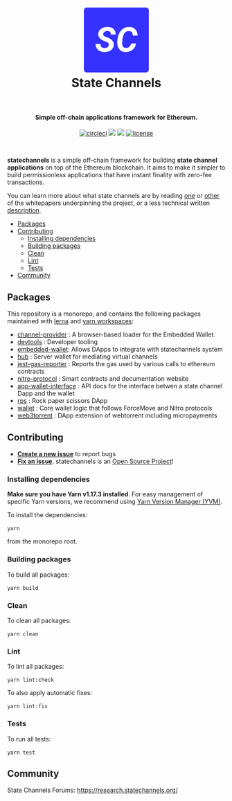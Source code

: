 <h1 align="center">
  <br>
  <a href="https://statechannels.org"><img src="./logo.png" alt="State Channels" width="150"></a>
  <br>
  State Channels
  <br>
  <br>
</h1>

<h4 align="center">Simple off-chain applications framework for Ethereum.</h4>

<p align="center">
  <a href="https://circleci.com/gh/statechannels/monorepo"><img src="https://circleci.com/gh/statechannels/monorepo.svg?style=shield" alt="circleci"></a>
  <a href="https://lernajs.io/"><img src="https://img.shields.io/badge/maintained%20with-lerna-cc00ff.svg"/></a>
  <a href="https://research.statechannels.org/"><img src="https://img.shields.io/badge/Forums-Chat-blue"/></a>
  <a href="./LICENSE"><img src="https://img.shields.io/badge/license-MIT-blue.svg" alt="license"></a>
</p>
<br>

**statechannels** is a simple off-chain framework for building **state channel applications** on top of the Ethereum blockchain. It aims to make it simpler to build permissionless applications that have instant finality with zero-fee transactions.

You can learn more about what state channels are by reading [one](https://l4.ventures/papers/statechannels.pdf) or [other](https://magmo.com/force-move-games.pdf) of the whitepapers underpinning the project, or a less technical written [description](https://medium.com/blockchannel/state-channel-for-dummies-part-2-2ffef52220eb).

- [Packages](#packages)
- [Contributing](#contributing)
  - [Installing dependencies](#installing-dependencies)
  - [Building packages](#building-packages)
  - [Clean](#clean)
  - [Lint](#lint)
  - [Tests](#tests)
- [Community](#community)

## Packages

This repository is a monorepo, and contains the following packages maintained with [lerna](https://github.com/lerna/lerna) and [yarn workspaces](https://yarnpkg.com/lang/en/docs/workspaces/):

- [channel-provider](.packages/channel-provider) : A browser-based loader for the Embedded Wallet.
- [devtools](./packages/devtools) : Developer tooling
- [embedded-wallet](./packages/embedded-wallet): Allows DApps to integrate with statechannels system
- [hub](./packages/hub) : Server wallet for mediating virtual channels
- [jest-gas-reporter](./packages/jest-gas-reporter) : Reports the gas used by various calls to ethereum contracts
- [nitro-protocol](./packages/nitro-protocol) : Smart contracts and documentation website
- [app-wallet-interface](./packages/app-wallet-interface) : API docs for the interface betwen a state channel Dapp and the wallet
- [rps](./packages/rps) : Rock paper scissors DApp
- [wallet](./packages/wallet) : Core wallet logic that follows ForceMove and Nitro protocols
- [web3torrent](./packages/web3torrent) : DApp extension of webtorrent including micropayments

## Contributing

- **[Create a new issue](https://github.com/statechannels/monorepo/issues/new)** to report bugs
- **[Fix an issue](https://github.com/statechannels/statechannels/issues?state=open)**. statechannels is an [Open Source Project](.github/CONTRIBUTING.md)!

### Installing dependencies

**Make sure you have Yarn v1.17.3 installed**. For easy management of specific Yarn versions, we recommend using [Yarn Version Manager (YVM)](https://github.com/tophat/yvm).

To install the dependencies:

```shell
yarn
```

from the monorepo root.

### Building packages

To build all packages:

```shell
yarn build
```

### Clean

To clean all packages:

```shell
yarn clean
```

### Lint

To lint all packages:

```shell
yarn lint:check
```

To also apply automatic fixes:

```shell
yarn lint:fix
```

### Tests

To run all tests:

```shell
yarn test
```

## Community

State Channels Forums: https://research.statechannels.org/

